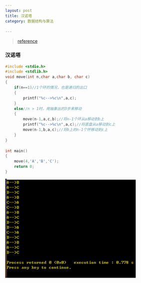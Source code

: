 ```yaml
---
layout: post
title: 汉诺塔
category: 数据结构与算法

---
```


> [reference](https://github.com/ccpwcn/spring-demo/blob/master/learning.md)
### 汉诺塔

```C
#include <stdio.h>
#include <stdlib.h>
void move(int n,char a,char b, char c)
{
    if(n==1)//1个环的情况，也是递归的出口
    {
        printf("%c-->%c\n",a,c);
    }
    else//n > 1时，用抽象出的3步来移动
    {
        move(n-1,a,c,b);//将n-1个环从a移动到b上
        printf("%c-->%c\n",a,c);//将底盘从a移动到c上
        move(n-1,b,a,c);//将b上的n-1个环移动到c上
    }
}

int main()
{
    move(4,'A','B','C');
    return 0;
}
```
![here](/assets/img/show/汉诺塔.png)